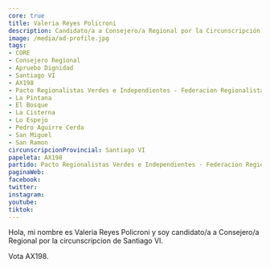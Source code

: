 ```yaml
---
core: true
title: Valeria Reyes Policroni
description: Candidato/a a Consejero/a Regional por la Circunscripción de Santiago VI
image: /media/ad-profile.jpg
tags:
- CORE
- Consejero Regional
- Apruebo Dignidad
- Santiago VI
- AX198
- Pacto Regionalistas Verdes e Independientes - Federacion Regionalista Verde Social - Independientes
- La Pintana
- El Bosque
- La Cisterna
- Lo Espejo
- Pedro Aguirre Cerda
- San Miguel
- San Ramon
circunscripcionProvincial: Santiago VI
papeleta: AX198
partido: Pacto Regionalistas Verdes e Independientes - Federacion Regionalista Verde Social - Independientes
paginaWeb:
facebook:
twitter:
instagram:
youtube:
tiktok:
---
```

Hola, mi nombre es Valeria Reyes Policroni y soy candidato/a a Consejero/a Regional por la circunscripcion de Santiago VI.

Vota AX198.